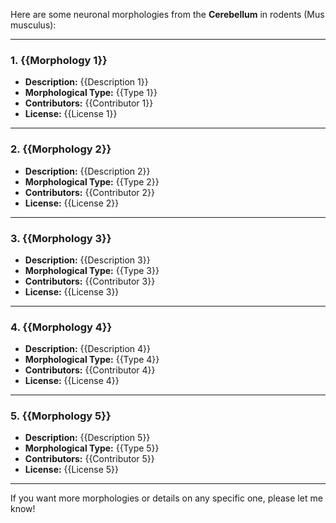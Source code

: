 Here are some neuronal morphologies from the **Cerebellum** in rodents (Mus musculus):

---

### 1. **{{Morphology 1}}**
- **Description:** {{Description 1}}
- **Morphological Type:** {{Type 1}}
- **Contributors:** {{Contributor 1}}
- **License:** {{License 1}}

---

### 2. **{{Morphology 2}}**
- **Description:** {{Description 2}}
- **Morphological Type:** {{Type 2}}
- **Contributors:** {{Contributor 2}}
- **License:** {{License 2}}

---

### 3. **{{Morphology 3}}**
- **Description:** {{Description 3}}
- **Morphological Type:** {{Type 3}}
- **Contributors:** {{Contributor 3}}
- **License:** {{License 3}}

---

### 4. **{{Morphology 4}}**
- **Description:** {{Description 4}}
- **Morphological Type:** {{Type 4}}
- **Contributors:** {{Contributor 4}}
- **License:** {{License 4}}

---

### 5. **{{Morphology 5}}**
- **Description:** {{Description 5}}
- **Morphological Type:** {{Type 5}}
- **Contributors:** {{Contributor 5}}
- **License:** {{License 5}}

---

If you want more morphologies or details on any specific one, please let me know!
